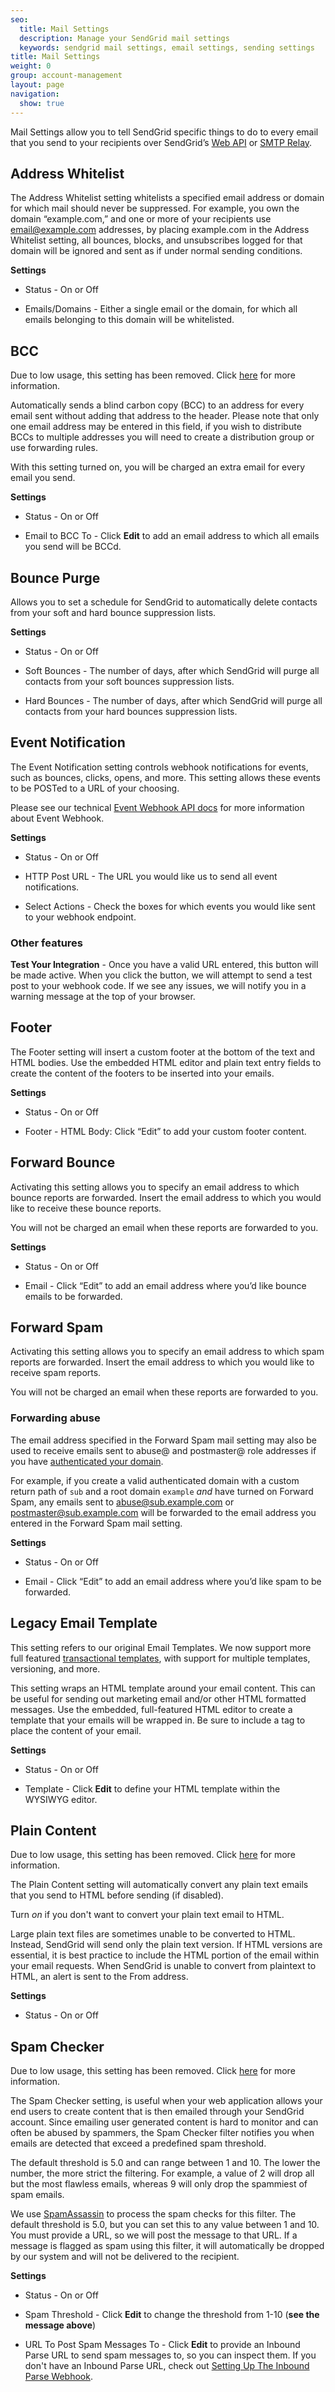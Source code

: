 ```yaml
---
seo:
  title: Mail Settings
  description: Manage your SendGrid mail settings
  keywords: sendgrid mail settings, email settings, sending settings
title: Mail Settings
weight: 0
group: account-management
layout: page
navigation:
  show: true
---
```


Mail Settings allow you to tell SendGrid specific things to do to every email that you send to your recipients over SendGrid’s [Web API]({{root_url}}/api-reference/) or [SMTP Relay]({{root_url}}/glossary/smtp-relay/).

## Address Whitelist

The Address Whitelist setting whitelists a specified email address or domain for which mail should never be suppressed. For example, you own the domain “example.com,” and one or more of your recipients use email@example.com addresses, by placing example.com in the Address Whitelist setting, all bounces, blocks, and unsubscribes logged for that domain will be ignored and sent as if under normal sending conditions.

**Settings**

- Status - On or Off

- Emails/Domains - Either a single email or the domain, for which all emails belonging to this domain will be whitelisted.

## BCC

<call-out type="warning">

Due to low usage, this setting has been removed. Click [here]({{root_url}}/ui/account-and-settings/retired-mail-settings/) for more information.

</call-out>

Automatically sends a blind carbon copy (BCC) to an address for every email sent without adding that address to the header. Please note that only one email address may be entered in this field, if you wish to distribute BCCs to multiple addresses you will need to create a distribution group or use forwarding rules.

<call-out type="warning">

With this setting turned on, you will be charged an extra email for every email you send.

</call-out>

**Settings**

- Status - On or Off

- Email to BCC To - Click **Edit** to add an email address to which all emails you send will be BCCd.

## Bounce Purge

Allows you to set a schedule for SendGrid to automatically delete contacts from your soft and hard bounce suppression lists.

**Settings**

- Status - On or Off

- Soft Bounces - The number of days, after which SendGrid will purge all contacts from your soft bounces suppression lists.

- Hard Bounces - The number of days, after which SendGrid will purge all contacts from your hard bounces suppression lists.

## Event Notification

The Event Notification setting controls webhook notifications for events, such as bounces, clicks, opens, and more. This setting allows these events to be POSTed to a URL of your choosing.

Please see our technical [Event Webhook API docs](/API_Reference/Webhooks/event.html) for more information about Event Webhook.

**Settings**

- Status - On or Off

- HTTP Post URL - The URL you would like us to send all event notifications.

- Select Actions - Check the boxes for which events you would like sent to your webhook endpoint.

### Other features

**Test Your Integration** - Once you have a valid URL entered, this button will be made active. When you click the button, we will attempt to send a test post to your webhook code. If we see any issues, we will notify you in a warning message at the top of your browser.

## Footer

The Footer setting will insert a custom footer at the bottom of the text and HTML bodies. Use the embedded HTML editor and plain text entry fields to create the content of the footers to be inserted into your emails.

**Settings**

- Status - On or Off

- Footer - HTML Body: Click “Edit” to add your custom footer content.

## Forward Bounce

Activating this setting allows you to specify an email address to which bounce reports are forwarded. Insert the email address to which you would like to receive these bounce reports.

<call-out>

You will not be charged an email when these reports are forwarded to you.

</call-out>

**Settings**

- Status - On or Off

- Email - Click “Edit” to add an email address where you’d like bounce emails to be forwarded.

## Forward Spam

Activating this setting allows you to specify an email address to which spam reports are forwarded. Insert the email address to which you would like to receive spam reports.

<call-out>

You will not be charged an email when these reports are forwarded to you.

</call-out>

### Forwarding abuse

The email address specified in the Forward Spam mail setting may also be used to receive emails sent to abuse@ and postmaster@ role addresses if you have [authenticated your domain]({{root_url}}/ui/account-and-settings/how-to-set-up-domain-authentication/).

For example, if you create a valid authenticated domain with a custom return path of `sub` and a root domain `example` _and_ have turned on Forward Spam, any emails sent to abuse@sub.example.com or postmaster@sub.example.com will be forwarded to the email address you entered in the Forward Spam mail setting.

**Settings**

- Status - On or Off

- Email - Click “Edit” to add an email address where you’d like spam to be forwarded.

## Legacy Email Template

<call-out type="warning">

This setting refers to our original Email Templates. We now support more full featured [transactional templates]({{root_url}}/ui/sending-email/how-to-send-an-email-with-dynamic-transactional-templates/), with support for multiple templates, versioning, and more.

</call-out>

This setting wraps an HTML template around your email content. This can be useful for sending out marketing email and/or other HTML formatted messages. Use the embedded, full-featured HTML editor to create a template that your emails will be wrapped in. Be sure to include a tag to place the content of your email.

**Settings**

- Status - On or Off

- Template - Click **Edit** to define your HTML template within the WYSIWYG editor.

## Plain Content

<call-out type="warning">

Due to low usage, this setting has been removed. Click [here]({{root_url}}/ui/account-and-settings/retired-mail-settings/) for more information.

</call-out>

The Plain Content setting will automatically convert any plain text emails that you send to HTML before sending (if disabled).

Turn _on_ if you don't want to convert your plain text email to HTML.

<call-out>

Large plain text files are sometimes unable to be converted to HTML. Instead, SendGrid will send only the plain text version. If HTML versions are essential, it is best practice to include the HTML portion of the email within your email requests. When SendGrid is unable to convert from plaintext to HTML, an alert is sent to the From address.

</call-out>

**Settings**

- Status - On or Off

## Spam Checker

<call-out type="warning">

Due to low usage, this setting has been removed. Click [here]({{root_url}}/ui/account-and-settings/retired-mail-settings/) for more information.

</call-out>

The Spam Checker setting, is useful when your web application allows your end users to create content that is then emailed through your SendGrid account. Since emailing user generated content is hard to monitor and can often be abused by spammers, the Spam Checker filter notifies you when emails are detected that exceed a predefined spam threshold.

<call-out type="warning">

The default threshold is 5.0 and can range between 1 and 10. The lower the number, the more strict the filtering. For example, a value of 2 will drop all but the most flawless emails, whereas 9 will only drop the spammiest of spam emails.

</call-out>

We use [SpamAssassin](http://spamassassin.apache.org/full/3.4.x/doc/Mail_SpamAssassin_Conf.html#scoring_options) to process the spam checks for this filter. The default threshold is 5.0, but you can set this to any value between 1 and 10. You must provide a URL, so we will post the message to that URL. If a message is flagged as spam using this filter, it will automatically be dropped by our system and will not be delivered to the recipient.

**Settings**

- Status - On or Off

- Spam Threshold - Click **Edit** to change the threshold from 1-10 (**see the message above**)

- URL To Post Spam Messages To - Click **Edit** to provide an Inbound Parse URL to send spam messages to, so you can inspect them. If you don't have an Inbound Parse URL, check out [Setting Up The Inbound Parse Webhook]({{root_url}}/for-developers/parsing-email/inbound-email/).
